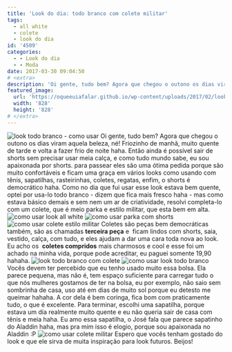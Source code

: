 ```yaml
---
title: 'Look do dia: todo branco com colete militar'
tags:
  - all white
  - colete
  - look do dia
id: '4509'
categories:
  - - Look do dia
  - - Moda
date: 2017-03-30 09:04:50
# <extra>
description: 'Oi gente, tudo bem? Agora que chegou o outono os dias viram aquela beleza, né! Friozinho de manhã, muito quente de tarde e volta a fazer frio de noite haha. Então ainda é possível sair de shorts sem precisar usar meia calça, e como tudo mundo sabe, eu sou apaixonada por shorts. para passear eles são uma ótima pedida porque são muito confortáveis e ficam uma graça em vários looks como usando com tênis, sapatilhas, rasteirinhas, coletes, regatas, enfim, o shorts é democrático haha. Como no dia que fui usar esse look estava bem quente, optei por usa-lo todo branco &#8211; dizem que fica mais fresco haha &#8211; mas como estava básico demais e sem nem um ar de criatividade, resolvi completa-lo com um colete, que é meio parka e estilo militar, que esta bem em alta. Coletes são peças &hellip;'
featured_image: 
  url: 'https://oqueeuiafalar.github.io/wp-content/uploads/2017/02/look-do-dia-todo-branco-com-colete-militar.jpg'
  width: '828'
  height: '828'
# </extra>
---
```


![look todo branco - como usar](/wp-content/uploads/2017/02/look-do-dia-como-usar-parka.jpg) Oi gente, tudo bem? Agora que chegou o outono os dias viram aquela beleza, né! Friozinho de manhã, muito quente de tarde e volta a fazer frio de noite haha. Então ainda é possível sair de shorts sem precisar usar meia calça, e como tudo mundo sabe, eu sou apaixonada por shorts. para passear eles são uma ótima pedida porque são muito confortáveis e ficam uma graça em vários looks como usando com tênis, sapatilhas, rasteirinhas, coletes, regatas, enfim, o shorts é democrático haha. Como no dia que fui usar esse look estava bem quente, optei por usa-lo todo branco - dizem que fica mais fresco haha - mas como estava básico demais e sem nem um ar de criatividade, resolvi completa-lo com um colete, que é meio parka e estilo militar, que esta bem em alta. ![como usar look all white](/wp-content/uploads/2017/02/look-all-white-com-colete.jpg) ![como usar parka com shorts](/wp-content/uploads/2017/02/como-usar-colete-comprido.jpg) ![como usar colete estilo militar](/wp-content/uploads/2017/02/como-usar-parka.jpg) Coletes são peças bem democráticas também, são as chamadas **terceira peça** e  ficam lindos com shorts, saia, vestido, calça, com tudo, e eles ajudam a dar uma cara toda nova ao look. Eu acho os  **coletes compridos** mais charmosos e cool e esse foi um achado na minha vida, porque pode acreditar, eu paguei somente 19,90 hahaha. ![look todo branco com colete](/wp-content/uploads/2017/02/colete-militar-como-usar-look.jpg) ![como usar look todo branco](/wp-content/uploads/2017/02/look-do-dia-todo-branco-com-colete-militar.jpg) Vocês devem ter percebido que eu tenho usado muito essa bolsa. Ela parece pequena, mas não é, tem espaço suficiente para carregar tudo o que nós mulheres gostamos de ter na bolsa, eu por exemplo, não saio sem sombrinha de casa, uso até em dias de muito sol porque eu detesto me queimar hahaha. A cor dela é bem coringa, fica bom com praticamente tudo, o que é excelente. Para terminar, escolhi uma sapatilha, porque estava um dia realmente muito quente e eu não queria sair de casa com tênis e meia haha. Eu amo essa sapatilha, o José fala que parece sapatinho do Aladdin haha, mas pra mim isso é elogio, porque sou apaixonada no Aladdin :P ![como usar colete militar](/wp-content/uploads/2017/02/look-todo-branco-com-colete-verde.jpg) Espero que vocês tenham gostado do look e que ele sirva de muita inspiração para look futuros. Beijos!
